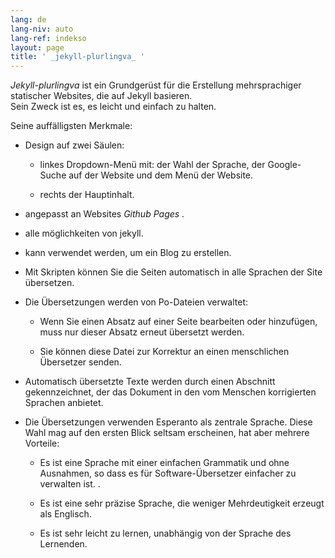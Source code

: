 ```yaml
---
lang: de
lang-niv: auto
lang-ref: indekso
layout: page
title: ' _jekyll-plurlingva_ '
---
```


 _Jekyll-plurlingva_ ist ein Grundgerüst für die Erstellung mehrsprachiger statischer Websites, die auf Jekyll basieren.  
Sein Zweck ist es, es leicht und einfach zu halten.

Seine auffälligsten Merkmale:

 * Design auf zwei Säulen:


   * linkes Dropdown-Menü mit: der Wahl der Sprache, der Google-Suche auf der Website und dem Menü der Website.


   * rechts der Hauptinhalt.


 * angepasst an Websites _Github Pages_ .


 * alle möglichkeiten von jekyll.


 * kann verwendet werden, um ein Blog zu erstellen.


 * Mit Skripten können Sie die Seiten automatisch in alle Sprachen der Site übersetzen.


 * Die Übersetzungen werden von Po-Dateien verwaltet:


   * Wenn Sie einen Absatz auf einer Seite bearbeiten oder hinzufügen, muss nur dieser Absatz erneut übersetzt werden.


   * Sie können diese Datei zur Korrektur an einen menschlichen Übersetzer senden.


 * Automatisch übersetzte Texte werden durch einen Abschnitt gekennzeichnet, der das Dokument in den vom Menschen korrigierten Sprachen anbietet.


 * Die Übersetzungen verwenden Esperanto als zentrale Sprache. Diese Wahl mag auf den ersten Blick seltsam erscheinen, hat aber mehrere Vorteile:


   * Es ist eine Sprache mit einer einfachen Grammatik und ohne Ausnahmen, so dass es für Software-Übersetzer einfacher zu verwalten ist. .


   * Es ist eine sehr präzise Sprache, die weniger Mehrdeutigkeit erzeugt als Englisch.


   * Es ist sehr leicht zu lernen, unabhängig von der Sprache des Lernenden.




